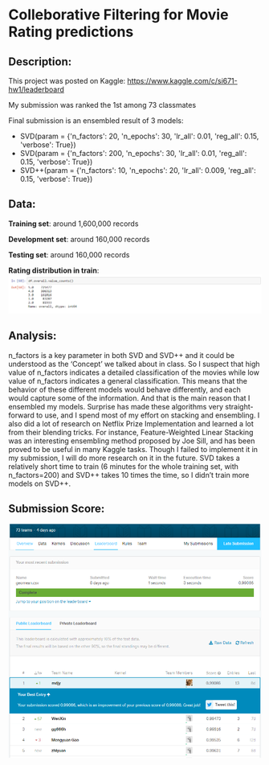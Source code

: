 # Colleborative Filtering for Movie Rating predictions

## Description:

This project was posted on Kaggle: https://www.kaggle.com/c/si671-hw1/leaderboard 

My submission was ranked the 1st among 73 classmates

Final submission is an ensembled result of 3 models:
* SVD(param = {'n_factors': 20, 'n_epochs': 30, 'lr_all': 0.01, 'reg_all': 0.15, 'verbose': True})
* SVD(param = {'n_factors': 200, 'n_epochs': 30, 'lr_all': 0.01, 'reg_all': 0.15, 'verbose': True})
* SVD++(param = {'n_factors': 10, 'n_epochs': 20, 'lr_all': 0.009, 'reg_all': 0.15, 'verbose': True})

## Data:
**Training set**: around 1,600,000 records

**Development set**: around 160,000 records

**Testing set**: around 160,000 records

**Rating distribution in train**:
![](distribution.png)

## Analysis:
n_factors is a key parameter in both SVD and SVD++ and it could be understood as the ‘Concept’ we talked about in class. So I suspect that high value of n_factors indicates a detailed classification of the movies while low value of n_factors indicates a general classification. This means that the behavior of these different models would behave differently, and each would capture some of the information. And that is the main reason that I ensembled my models.
Surprise has made these algorithms very straight-forward to use, and I spend most of my effort on stacking and ensembling. I also did a lot of research on Netflix Prize Implementation and learned a lot from their blending tricks. For instance, Feature-Weighted Linear Stacking was an interesting ensembling method proposed by Joe Sill, and has been proved to be useful in many Kaggle tasks. Though I failed to implement it in my submission, I will do more research on it in the future.
SVD takes a relatively short time to train (6 minutes for the whole training set, with n_factors=200) and SVD++ takes 10 times the time, so I didn’t train more models on SVD++.

## Submission Score:

![](sub.png)
